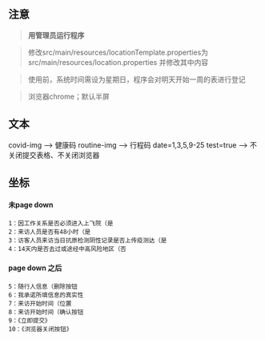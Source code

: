 ## 注意
> **用管理员运行程序**

> 修改src/main/resources/locationTemplate.properties为src/main/resources/location.properties
> 并修改其中内容

> 使用前，系统时间需设为星期日，程序会对明天开始一周的表进行登记

> 浏览器chrome；默认半屏

## 文本
covid-img --> 健康码
routine-img --> 行程码
date=1,3,5,9-25
test=true --> 不关闭提交表格、不关闭浏览器

## 坐标
#### 未page down
    1：因工作关系是否必须进入上飞院（是
    2：来访人员是否有48小时（是
    3：访客人员来访当日抗原检测阴性记录是否上传疫测达（是
    4：14天内是否去过或途经中高风险地区（否
#### page down 之后
    5：随行人信息（删除按钮
    6：我承诺所填信息的真实性
    7：来访开始时间（位置
    8：来访开始时间（确认按钮
    9：《立即提交》
    10：《浏览器关闭按钮》
